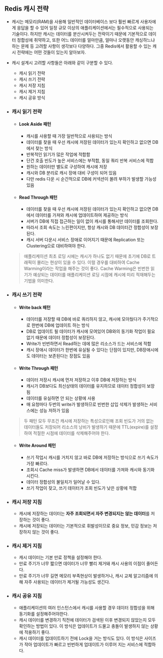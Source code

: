 ## Redis 캐시 전략

- 캐시는 메모리(RAM)을 사용해 일반적인 데이터베이스 보다 훨씬 빠르게 사용자에게 응답을 할 수 있어 일정 규모 이상의 애플리케이션에서는 필수적으로 사용되는 기술이다. 하지만 캐시는 데이터를 분산시켜두는 전략이기 때문에 기본적으로 데이터 정합성에 취약하고, 또한 어느 데이터를 얼마만큼, 얼마나 오랫동안 캐싱하느냐 하는 문제 등 고려할 사항이 생각보다 다양하다. 그중 Redis에서 활용할 수 있는 캐시 전략에는 어떤 것들이 있는지 알아보자.
- 캐시 설계시 고려할 사항들은 아래와 같이 구분할 수 있다.
  - 캐시 읽기 전략
  - 캐시 쓰기 전략
  - 캐시 저장 지침
  - 캐시 제거 지침
  - 캐시 공유 방식
- ### 캐시 읽기 전략
  - #### Look Aside 패턴
    - 캐시를 사용할 때 가장 일반적으로 사용되는 방식 
    - 데이터를 찾을 때 우선 캐시에 저장된 데이터가 있는지 확인하고 없으면 DB에서 찾는 방식
    - 반복적인 읽기가 많은 작업에 적합함
    - 단건 호출 빈도가 높은 서비스에는 부적합, 동일 쿼리 반복 서비스에 적합
    - 원하는 데이터만 별도로 구성하여 캐시에 저장
    - 캐시와 DB 분리로 캐시 장애 대비 구성이 되어 있음
    - 다만 redis 다운 시 순간적으로 DB에 커넥션이 몰려 부하가 발생할 가능성 있음
  - #### Read Through 패턴
    - 데이터를 찾을 때 우선 캐시에 저장된 데이터가 있는지 확인하고 없으면 DB에서 데이터를 가져와 캐시에 업데이트하여 제공하는 방식
    - 서버가 DB에 직접 접근하는 일이 없이 캐시를 통해서만 데이터를 조회한다.
    - 따라서 조회 속도는 느린편이지만, 항상 캐시와 DB 데이터간 정합성이 보장된다.
    - 캐시 서버 다운시 서비스 장애로 이어지기 때문에 Replication 또는 Clustering으로 대비하여야 한다.
  > 애플리케이션 최초 로딩 시에는 캐시가 하나도 없기 때문에 초기에 DB로 트래픽이 몰리는 현상이 있을 수 있다. 이럴 경우를 대비하여 Cache Warming이라는 작업을 해주는 것이 좋다. Cache Warming은 빈번한 읽기가 예상되는 데이터를 애플리케이션 로딩 시점에 캐시에 미리 적재해두는 기법을 의미한다.

- ### 캐시 쓰기 전략
  - #### Write back 패턴
    - 데이터를 저장할 때 DB에 바로 쿼리하지 않고, 캐시에 모아뒀다가 주기적으로 한번에 DB에 업데이트 하는 방식
    - DB로 업데이트 될 데이터가 캐시에 모여있어 DB와의 동기화 작업이 필요 없기 때문에 데이터 정합성이 보장된다.
    - Write가 빈번하면서 Read하는 데에 많은 리소스가 드는 서비스에 적합
    - 캐시 장애시 데이터가 한번에 유실될 수 있다는 단점이 있지만, DB장애시에도 데이터는 보존된다는 장점도 있음
  - #### Write Through 패턴
    - 데이터 저장시 캐시에 먼저 저장하고 이후 DB에 저장하는 방식
    - 캐시가 DB보다도 최신상태의 데이터를 유지하므로 데이터 정합성이 보장됨
    - 데이터를 유실하면 안 되는 상황에 사용
    - 매 요청마다 두번의 write가 발생하므로 빈번한 삽입 삭제가 발생하는 서비스에는 성능 저하가 있음
  > 두 패턴 모두 무조건 캐시에 저장하는 특성으로인해 조회 빈도가 거의 없는 데이터들도 저장되어 리소스의 낭비가 발생하기 때문에 TTL(expire)를 설정하여 적절한 시점에 데이터를 삭제해주어야 한다.
  - #### Write Around 패턴
    - 쓰기 작업시 캐시를 거치지 않고 바로 DB에 저장하는 방식으로 쓰기 속도가 가장 빠르다.
    - 조회시 Cache miss가 발생하면 DB에서 데이터를 가져와 캐시와 동기화 시킨다.
    - 데이터 정합성의 불일치가 일어날 수 있다.
    - 쓰기 작업이 잦고, 쓰기 데이터가 조회 빈도가 낮은 상황에 적합

- ### 캐시 저장 지침
  - 캐시에 저장하는 데이터는 **자주 조회되면서 자주 변경되지는 않는 데이터**를 저장하는 것이 좋다.
  - 캐시에 저장되는 데이터는 기본적으로 휘발성이므로 중요 정보, 민감 정보는 저장하지 않는 것이 좋다.
- ### 캐시 제거 지침
  - 캐시 데이터는 기본 만료 정책을 설정해야 한다.
  - 만료 주기가 너무 짧으면 데이터가 너무 빨리 제거돼 캐시 사용의 이점이 줄어든다.
  - 만료 주기가 너무 길면 메모리 부족현상이 발생하거나, 캐시 교체 알고리즘에 의해 자주 사용되는 데이터가 제거될 가능성도 생긴다.
- ### 캐시 공유 지침
  - 애플리케이션의 여러 인스턴스에서 캐시를 사용할 경우 데이터 정합성을 위해 동기화를 설정해주어야한다.
  - 캐시 데이터를 변경하기 직전에 데이터가 검색된 이후 변경되지 않았는지 모두 확인하는 방법이 있다. 이 방식은 업데이트가 드물고 충돌이 발생하지 않는 상황에 적용하기 좋다.
  - 캐시 데이터를 업데이트하기 전에 Lock을 거는 방식도 있다. 이 방식은 사이즈가 작아 업데이트가 빠르고 빈번하게 업데이트가 이루어 지는 서비스에 적합하다.